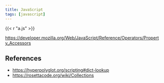 ```yaml
---
title: JavaScript
tags: [javascript]
---
```


{{< r "a.js" >}}

<https://developer.mozilla.org/Web/JavaScript/Reference/Operators/Property_Accessors>

## References

- <https://hyperpolyglot.org/scripting#dict-lookup>
- <https://rosettacode.org/wiki/Collections>
